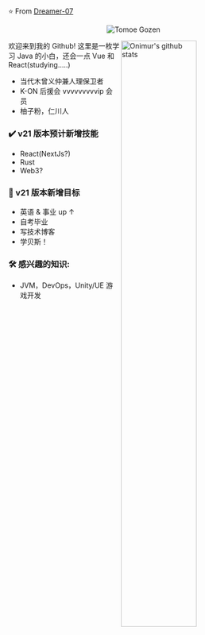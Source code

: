 ⭐️ From [Dreamer-07](https://github.com/Dreamer-07)

<div align="center"><img alt="Tomoe Gozen" src="https://w.wallhaven.cc/full/95/wallhaven-95jdvx.png" /></div>

<p>
  <a>
    <img width="55%" align="right" alt="Onimur's github stats" src="https://github-readme-stats.vercel.app/api?username=Dreamer-07&show_icons=true&hide_border=true" />
  </a>
</p>
欢迎来到我的 Github! 这里是一枚学习 Java 的小白，还会一点 Vue 和 React(studying.....)

- 当代木曾义仲兼人理保卫者
- K-ON 后援会 vvvvvvvvvip 会员
- 柚子粉，仁川人

### ✔️ v21 版本预计新增技能
- React(NextJs?)
- Rust
- Web3?

### 📕 v21 版本新增目标
- 英语 & 事业 up ↑
- 自考毕业
- 写技术博客
- 学贝斯！

### 🛠 感兴趣的知识:
- JVM，DevOps，Unity/UE 游戏开发
